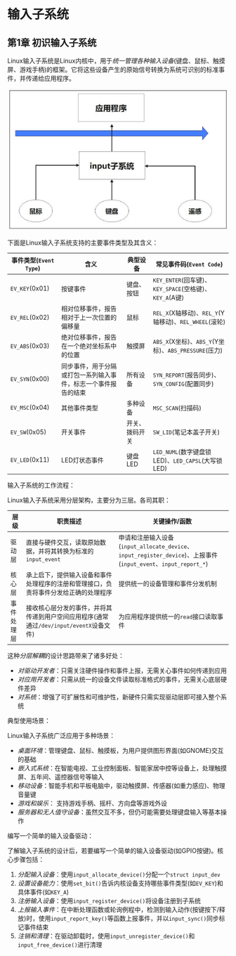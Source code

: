 # 输入子系统

## 第1章 初识输入子系统

Linux输入子系统是Linux内核中，用于*统一管理各种输入设备*(键盘、鼠标、触摸屏、游戏手柄)的框架。它将这些设备产生的原始信号转换为系统可识别的标准事件，并传递给应用程序。

![](./src/0001.jpg)

下面是Linux输入子系统支持的主要事件类型及其含义：

| 事件类型(`Event Type`) | 含义 | 典型设备 | 常见事件码(`Event Code`) |
| - | - | - | - |
| `EV_KEY`(0x01) | 按键事件 | 键盘、按钮 | `KEY_ENTER`(回车键)、`KEY_SPACE`(空格键)、`KEY_A`(A键) |
| `EV_REL`(0x02) | 相对位移事件，报告相对于上一次位置的偏移量 | 鼠标 | `REL_X`(X轴移动)、`REL_Y`(Y轴移动)、`REL_WHEEL`(滚轮) |
| `EV_ABS`(0x03) | 绝对位移事件，报告在一个绝对坐标系中的位置 | 触摸屏 | `ABS_X`(X坐标)、`ABS_Y`(Y坐标)、`ABS_PRESSURE`(压力) |
| `EV_SYN`(0x00) | 同步事件，用于分隔或打包一系列输入事件，标志一个事件报告的结束 | 所有设备 | `SYN_REPORT`(报告同步)、`SYN_CONFIG`(配置同步) |
| `EV_MSC`(0x04) | 其他事件类型 | 多种设备 | `MSC_SCAN`(扫描码) |
| `EV_SW`(0x05) | 开关事件 | 开关、拨码开关 | `SW_LID`(笔记本盖子开关) |
| `EV_LED`(0x11) | LED灯状态事件 | 键盘LED | `LED_NUML`(数字键盘锁LED)、`LED_CAPSL`(大写锁LED) |

输入子系统的工作流程：

Linux输入子系统采用分层架构，主要分为三层。各司其职：

| 层级 | 职责描述 | 关键操作/函数 |
| - | - | - |
| 驱动层 | 直接与硬件交互，读取原始数据，并将其转换为标准的`input_event` | 申请和注册输入设备(`input_allocate_device`、`input_register_device`)、上报事件(`input_event`、`input_report_*`) |
| 核心层 | 承上启下，提供输入设备和事件处理程序的注册和管理接口，负责将事件分发给正确的处理程序 | 提供统一的设备管理和事件分发机制 |
| 事件处理层 | 接收核心层分发的事件，并将其传递到用户空间应用程序(通常通过`/dev/input/eventX`设备文件) | 为应用程序提供统一的`read`接口读取事件 |

这种*分层解耦*的设计思路带来了诸多好处：

+ *对驱动开发者*：只需关注硬件操作和事件上报，无需关心事件如何传递到应用
+ *对应用开发者*：只需从统一的设备文件读取标准格式的事件，无需关心底层硬件差异
+ *对系统*：增强了可扩展性和可维护性，新硬件只需实现驱动层即可接入整个系统

典型使用场景：

Linux输入子系统广泛应用于多种场景：

+ *桌面环境*：管理键盘、鼠标、触摸板，为用户提供图形界面(如GNOME)交互的基础
+ *嵌入式系统*：在智能电视、工业控制面板、智能家居中控等设备上，处理触摸屏、五年间、遥控器信号等输入
+ *移动设备*：智能手机和平板电脑中，驱动触摸屏、传感器(如重力感应)、物理音量键
+ *游戏和娱乐*： 支持游戏手柄、摇杆、方向盘等游戏外设
+ *服务器和无人值守设备*：虽然交互不多，但仍可能需要处理键盘输入等基本操作

编写一个简单的输入设备驱动：

了解输入子系统的设计后，若要编写一个简单的输入设备驱动(如GPIO按键)。核心步骤包括：

1. *分配输入设备*：使用`input_allocate_device()`分配一个`struct input_dev`
2. *设置设备能力*：使用`set_bit()`告诉内核设备支持哪些事件类型(如`EV_KEY`)和具体事件(如`KEY_A`)
3. *注册输入设备*：使用`input_register_device()`将设备注册到子系统
4. *上报输入事件*：在中断处理函数或轮询例程中，检测到输入动作(按键按下/释放)时，使用`input_report_key()`等函数上报事件，并以`input_sync()`同步标记事件结束
5. *注销和清理*：在驱动卸载时，使用`input_unregister_device()`和`input_free_device()`进行清理


